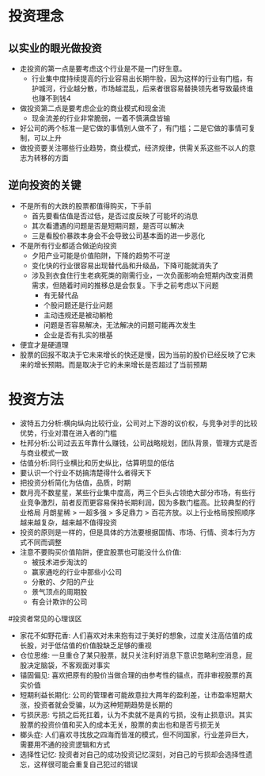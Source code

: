 # 投资理念
## 以实业的眼光做投资
+ 走投资的第一点是要考虑这个行业是不是一门好生意。
    - 行业集中度持续提高的行业容易出长期牛股，因为这样的行业有门槛，有护城河，行业越分散，市场越混乱，后来者很容易替换领先者导致最终谁也赚不到钱4
+ 做投资第二点是要考虑企业的商业模式和现金流
    - 现金流差的行业非常脆弱，一着不慎满盘皆输
+ 好公司的两个标准一是它做的事情别人做不了，有门槛；二是它做的事情可复制，可以上升
+ 做投资要关注哪些行业趋势，商业模式，经济规律，供需关系这些不以人的意志为转移的方面

## 逆向投资的关键
+ 不是所有的大跌的股票都值得购买，下手前
    - 首先要看估值是否过低，是否过度反映了可能坏的消息
    - 其次看遭遇的问题是否是短期问题，是否可以解决
    - 三是看股价暴跌本身会不会导致公司基本面的进一步恶化
+ 不是所有行业都适合做逆向投资
    - 夕阳产业可能是价值陷阱，下降的趋势不可逆
    - 变化快的行业很容易出现替代品和升级品，下降可能就消失了
    - 涉及到衣食住行生老病死类的刚需行业，一次负面影响会短期内改变消费需求，但随着时间的推移总是会恢复。下手之前考虑以下问题
        - 有无替代品
        - 个股问题还是行业问题
        - 主动违规还是被动躺枪
        - 问题是否容易解决，无法解决的问题可能再次发生
        - 企业是否有扎实的根基
+ 便宜才是硬道理
+ 股票的回报不取决于它未来增长的快还是慢，因为当前的股价已经反映了它未来的增长预期。而是取决于它的未来增长是否超过了当前预期
# 投资方法
+ 波特五力分析:横向纵向比较行业，公司对上下游的议价权，与竞争对手的比较优势，行业对潜在进入者的门槛
+ 杜邦分析:公司过去五年靠什么赚钱，公司战略规划，团队背景，管理方式是否与商业模式一致
+ 估值分析:同行业横比和历史纵比，估算明显的低估
+ 要认识一个行业不妨搞清楚得什么者得天下
+ 把投资分析简化为估值，品质，时期
+ 数月亮不数星星，某些行业集中度高，两三个巨头占领绝大部分市场，有些行业竞争激烈，前者反而更容易保持长期利润，因为多数门槛高。比较典型的行业格局 月朗星稀 > 一超多强 > 多足鼎力 > 百花齐放。以上行业格局按照顺序越来越复杂，越来越不值得投资
+ 投资的原则是一样的，但是具体的方法要根据国情、市场、行情、资本行为方式不同而调整
+ 注意不要购买价值陷阱，便宜股票也可能没什么价值:
    - 被技术进步淘汰的
    - 赢家通吃的行业中那些小公司
    - 分散的、夕阳的产业
    - 景气顶点的周期股
    - 有会计欺诈的公司

#投资者常见的心理误区
+ 家花不如野花香: 人们喜欢对未来抱有过于美好的想象，过度关注高估值的成长股，对于低估值的价值股缺乏足够的重视
+ 仓位思维: 一旦重仓了某只股票，就只关注利好消息下意识忽略利空消息，屁股决定脑袋，不客观面对事实
+ 锚固偏见: 喜欢把原有的股价当做合理的由参考性的锚点，而非审视股票的真实价值 
+ 短期利益长期化: 公司的管理者可能故意拉大两年的盈利差，让市盈率短期大涨，投资者就会受骗，以为这种短期趋势是长期的
+ 亏损厌恶: 亏损之后死扛着，认为不卖就不是真的亏损，没有止损意识。其实股票的投资价值和买入的成本无关，股票的卖出也和是否亏损无关
+ 榔头症: 人们喜欢寻找放之四海而皆准的模式，但不同国家，行业差异巨大，需要用不通的投资逻辑和方式
+ 选择性记忆: 投资者对自己的成功投资记忆深刻，对自己的亏损却会选择性遗忘，这样很可能会重复自己犯过的错误